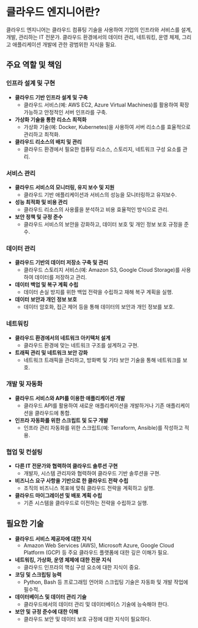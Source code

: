 # 클라우드 엔지니어란?

클라우드 엔지니어는 클라우드 컴퓨팅 기술을 사용하여 기업의 인프라와 서비스를 설계, 개발, 관리하는 IT 전문가. 클라우드 환경에서의 데이터 관리, 네트워킹, 운영 체제, 그리고 애플리케이션 개발에 관한 광범위한 지식을 필요.

## 주요 역할 및 책임

### 인프라 설계 및 구현
- **클라우드 기반 인프라 설계 및 구축** 
    - 클라우드 서비스(예: AWS EC2, Azure Virtual Machines)를 활용하여 확장 가능하고 안정적인 서버 인프라를 구축.
- **가상화 기술을 통한 리소스 최적화** 
    - 가상화 기술(예: Docker, Kubernetes)을 사용하여 서버 리소스를 효율적으로 관리하고 최적화.
- **클라우드 리소스의 배치 및 관리**
    - 클라우드 환경에서 필요한 컴퓨팅 리소스, 스토리지, 네트워크 구성 요소를 관리.

### 서비스 관리
- **클라우드 서비스의 모니터링, 유지 보수 및 지원**
    - 클라우드 기반 애플리케이션과 서비스의 성능을 모니터링하고 유지보수.
- **성능 최적화 및 비용 관리**
    - 클라우드 리소스의 사용률을 분석하고 비용 효율적인 방식으로 관리.
- **보안 정책 및 규정 준수**
    - 클라우드 서비스의 보안을 강화하고, 데이터 보호 및 개인 정보 보호 규정을 준수.

### 데이터 관리
- **클라우드 기반의 데이터 저장소 구축 및 관리**
    - 클라우드 스토리지 서비스(예: Amazon S3, Google Cloud Storage)를 사용하여 데이터를 저장하고 관리.
- **데이터 백업 및 복구 계획 수립** 
    - 데이터 손실 방지를 위한 백업 전략을 수립하고 재해 복구 계획을 실행.
- **데이터 보안과 개인 정보 보호**
    - 데이터 암호화, 접근 제어 등을 통해 데이터의 보안과 개인 정보를 보호.

### 네트워킹
- **클라우드 환경에서의 네트워크 아키텍처 설계**
    - 클라우드 환경에 맞는 네트워크 구조를 설계하고 구현.
- **트래픽 관리 및 네트워크 보안 강화**
    - 네트워크 트래픽을 관리하고, 방화벽 및 기타 보안 기술을 통해 네트워크를 보호.

### 개발 및 자동화
- **클라우드 서비스와 API를 이용한 애플리케이션 개발** 
    - 클라우드 API를 활용하여 새로운 애플리케이션을 개발하거나 기존 애플리케이션을 클라우드에 통합.
- **인프라 자동화를 위한 스크립트 및 도구 개발** 
    - 인프라 관리 자동화를 위한 스크립트(예: Terraform, Ansible)를 작성하고 적용.

### 협업 및 컨설팅
- **다른 IT 전문가와 협력하여 클라우드 솔루션 구현**
    - 개발자, 시스템 관리자와 협력하여 클라우드 기반 솔루션을 구현.
- **비즈니스 요구 사항을 기반으로 한 클라우드 전략 수립**
    - 조직의 비즈니스 목표에 맞춰 클라우드 전략을 계획하고 실행.
- **클라우드 마이그레이션 및 배포 계획 수립**
    - 기존 시스템을 클라우드로 이전하는 전략을 수립하고 실행.

## 필요한 기술

- **클라우드 서비스 제공자에 대한 지식**
    - Amazon Web Services (AWS), Microsoft Azure, Google Cloud Platform (GCP) 등 주요 클라우드 플랫폼에 대한 깊은 이해가 필요.
- **네트워킹, 가상화, 운영 체제에 대한 전문 지식**
    - 클라우드 인프라의 핵심 구성 요소에 대한 지식이 중요.
- **코딩 및 스크립팅 능력**
    - Python, Bash 등 프로그래밍 언어와 스크립팅 기술은 자동화 및 개발 작업에 필수적.
- **데이터베이스 및 데이터 관리 기술**
    - 클라우드에서의 데이터 관리 및 데이터베이스 기술에 능숙해야 한다.
- **보안 및 규정 준수에 대한 이해**
    - 클라우드 보안 및 데이터 보호 규정에 대한 지식이 필요하다.


